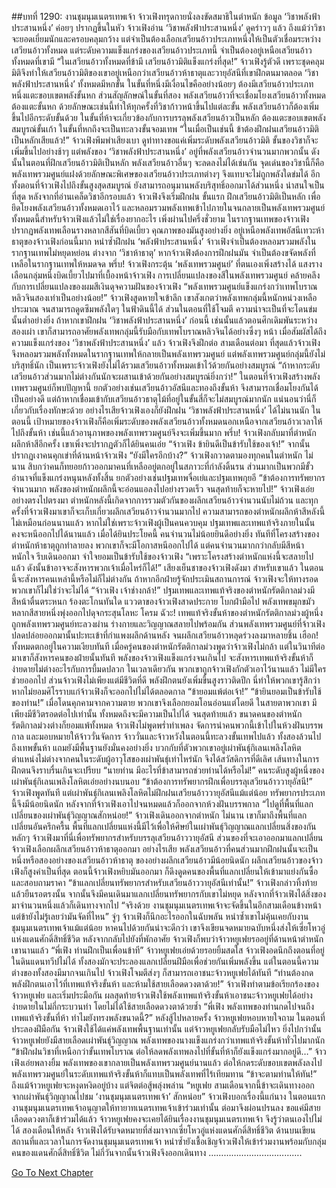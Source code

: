 ##บทที่ 1290: งานชุมนุมเนตรเทพเจ้า
จ้าวเฟิงทรุดกายนั่งลงขัดสมาธิในตำหนัก
ข้อมูล ‘วิชาพลังฟ้าประสานหนึ่ง’ ค่อยๆ ปรากฏขึ้นในหัว
จ้าวเฟิงอ่าน ‘วิชาพลังฟ้าประสานหนึ่ง’ ดูคร่าวๆ แล้ว ถึงแม้ว่าวิชาจะยอดเยี่ยมนักและครอบคลุมกว้าง แต่จำเป็นต้องเลือกเสวียนอ้าวประเภทหนึ่งให้เป็นตัวเชื่อมระหว่างเสวียนอ้าวทั้งหมด
แต่ระดับความแข็งแกร่งของเสวียนอ้าวประเภทนี้ จำเป็นต้องอยู่เหนือเสวียนอ้าวทั้งหมดที่เขามี
“ในเสวียนอ้าวทั้งหมดที่ข้ามี เสวียนอ้าวมิติแข็งแกร่งที่สุด!”
จ้าวเฟิงรู้ตัวดี
เพราะชุดคลุมมิติจึงทำให้เสวียนอ้าวมิติของเขาอยู่เหนือกว่าเสวียนอ้าวห้าธาตุและวายุอัสนีที่เขาฝึกตนมาตลอด
‘วิชาพลังฟ้าประสานหนึ่ง’ ทั้งหมดมีหกขั้น ในขั้นที่หนึ่งมีเงื่อนไขคืออย่างน้อยๆ ต้องมีเสวียนอ้าวประเภทหนึ่งแตะขอบเขตพลังขั้นหก
ส่วนสัญลักษณ์ในขั้นที่สอง พลังเสวียนอ้าวที่จะเชื่อมโยงเสวียนอ้าวทั้งหมดต้องแตะขั้นหก
ด้วยลักษณะเช่นนี้ทำให้ทุกครั้งที่วิชาก้าวหน้าขึ้นไปแต่ละขั้น พลังเสวียนอ้าวก็ต้องเพิ่มขึ้นไปอีกระดับขั้นด้วย
ในขั้นที่ห้าจะเกี่ยวข้องกับการบรรลุพลังเสวียนอ้าวเป็นหลัก ต้องแตะขอบเขตพลังสมบูรณ์ขั้นเก้า
ในขั้นที่หกถึงจะเป็นทะลวงขั้นจอมเทพ
“ในเมื่อเป็นเช่นนี้ ข้าต้องฝึกฝนเสวียนอ้าวมิติเป็นหลักเสียแล้ว!”
จ้าวเฟิงพึมพำเสียงเบา
ดูท่าทางขอแค่เพิ่มระดับพลังเสวียนอ้าวมิติ ขั้นของวิชาก็จะเพิ่มขึ้นไปอย่างช้าๆ
แต่พลังของ ‘วิชาพลังฟ้าประสานหนึ่ง’ อยู่ที่พลังเสวียนอ้าวจำนวนมากพวกนั้น
ดังนั้นในตอนที่ฝึกเสวียนอ้าวมิติเป็นหลัก พลังเสวียนอ้าวอื่นๆ จะลดลงไม่ได้เช่นกัน
จุดเด่นของวิชานี้ก็คือ พลังเทพรวมศูนย์แฝงด้วยลักษณะพิเศษของเสวียนอ้าวประเภทต่างๆ จึงแทบจะไม่ถูกพลังใดข่มได้
อีกทั้งตอนที่จ้าวเฟิงไปถึงขั้นสูงสุดสมบูรณ์ ยังสามารถอนุมานพลังบริสุทธิ์ออกมาได้ส่วนหนึ่ง น่าสนใจเป็นที่สุด
หลังจากที่อ่านเคล็ดวิชาอีกรอบแล้ว จ้าวเฟิงจึงเริ่มฝึกฝน
ขั้นแรก ฝึกเสวียนอ้าวมิติเป็นหลัก เพื่อยึดโยงพลังเสวียนอ้าวทั้งหมดเอาไว้ และหลอมรวมพลังเทพเข้าไปภายในจนกลายเป็นพลังเทพรวมศูนย์
ทั้งหมดนี้สำหรับจ้าวเฟิงแล้วไม่ใช่เรื่องยากอะไร
เพิ่งผ่านไปครึ่งชั่วยาม
ในรากฐานเทพของจ้าวเฟิงปรากฏพลังเทพเลือนรางหลากสีสันที่บิดเบี้ยว คุณภาพของมันสูงอย่างยิ่ง อยู่เหนือพลังเทพอัสนีเทวะห้าธาตุของจ้าวเฟิงก่อนนี้มาก
หนำซ้ำฝึกฝน ‘พลังฟ้าประสานหนึ่ง’ จ้าวเฟิงจำเป็นต้องหลอมรวมพลังในรากฐานเทพไม่หยุดหย่อน
ต่างจาก ‘วิชาห้าธาตุ’ หากจ้าวเฟิงต้องการฝึกฝนมัน จำเป็นต้องขจัดพลังที่เหลือในรากฐานเทพให้หมดจด
พรึ่บ!
จ้าวเฟิงกระตุ้น ‘พลังเทพรวมศูนย์’ ที่ตนเองเพิ่งสร้างได้
แสงรางเลือนกลุ่มหนึ่งบิดเบี้ยวไปมาที่เบื้องหน้าจ้าวเฟิง
การเปลี่ยนแปลงของสีในพลังเทพรวมศูนย์ คล้ายคลึงกับการเปลี่ยนแปลงของผมสีเงินดุจความฝันของจ้าวเฟิง
“พลังเทพรวมศูนย์แข็งแกร่งกว่าเทพโบราณหลิวจินสองเท่าเป็นอย่างน้อย!”
จ้าวเฟิงสูดหายใจเข้าลึก
เขาสังเกตว่าพลังเทพกลุ่มนี้หนักหน่วงเหลือประมาณ จนสามารถดูดซึมพลังใดๆ ในฟ้าดินนี้ได้
ส่วนในตอนที่ใช้โจมตี ความน่าจะเป็นที่จะโดนข่มนั้นต่ำอย่างยิ่ง
ถ้าหากเขาฝึกฝน ‘วิชาพลังฟ้าประสานหนึ่ง’ ก่อนนี้ เช่นนั้นแล้วตอนศึกเดิมพันระหว่างสองเผ่า เขาก็สามารถอาศัยพลังเทพกลุ่มนี้รับมือกับเทพโบราณหลิวจินได้อย่างซึ่งๆ หน้า
เมื่อสัมผัสได้ถึงความแข็งแกร่งของ ‘วิชาพลังฟ้าประสานหนึ่ง’ แล้ว จ้าวเฟิงจึงฝึกต่อ
สามเดือนต่อมา
ที่สุดแล้วจ้าวเฟิงจึงหลอมรวมพลังทั้งหมดในรากฐานเทพให้กลายเป็นพลังเทพรวมศูนย์
แต่พลังเทพรวมศูนย์กลุ่มนี้ยังไม่บริสุทธิ์นัก
เป็นเพราะจ้าวเฟิงยังไม่ได้รวมเสวียนอ้าวทั้งหมดเข้าไว้ด้วยกันอย่างสมบูรณ์
“ถ้าหากระดับเสวียนอ้าวส่วนมากไม่ต่างกันนักจะผสานเข้าด้วยกันอย่างสมบูรณ์ยิ่งกว่า!”
ในตอนที่จ้าวเฟิงสร้างพลังเทพรวมศูนย์ก็พบปัญหานี้
ยกตัวอย่างเช่นเสวียนอ้าวอัสนีและทองถึงขั้นห้า จึงสามารถเชื่อมโยงกันได้เป็นอย่างดี
แต่ถ้าหากเชื่อมเข้ากับเสวียนอ้าวธาตุไม้ที่อยู่ในขั้นสี่ก็จะไม่สมบูรณ์มากนัก
แน่นอนว่านี่ก็เกี่ยวกับเรื่องทักษะด้วย อย่างไรเสียจ้าวเฟิงเองก็ยังฝึกฝน ‘วิชาพลังฟ้าประสานหนึ่ง’ ได้ไม่นานนัก
ในตอนนี้ เป้าหมายของจ้าวเฟิงก็คือเพิ่มระดับของพลังเสวียนอ้าวทั้งหมดนอกเหนือจากเสวียนอ้าวเวลาให้ไปถึงขั้นห้า เช่นนี้แล้วอานุภาพของพลังเทพรวมศูนย์จึงจะเพิ่มขึ้นมาก
พรึ่บ!
จ้าวเฟิงกลับมาที่ตำหนักผลึกห้าสีอีกครั้ง
เขาเพิ่งจะปรากฏตัวก็ได้ยินคนเอ่ย “จ้าวเฟิง ข้ายินดีเป็นข้ารับใช้ของเจ้า!”
จากนั้นปรากฏเงาคนคุกเข่าที่ด้านหน้าจ้าวเฟิง
“ยังมีใครอีกบ้าง?”
จ้าวเฟิงกวาดตามองทุกคนในตำหนัก
ไม่นาน สิบกว่าคนก็ทยอยก้าวออกมาคนที่เหลืออยู่ตกอยู่ในสภาวะที่กำลังดิ้นรน ส่วนมากเป็นพวกมีขั้วอำนาจที่แข็งแกร่งหนุนหลังทั้งสิ้น ยกตัวอย่างเช่นปฐมเทพจื่อเย่และปฐมเทพกุยอี
“ข้าต้องการทรัพยากรจำนวนมาก พลังของตำหนักผลึกนี้จะอ่อนแอลงไปอย่างรวดเร็ว จนสุดท้ายก็จะหายไป!”
จ้าวเฟิงเอ่ยอย่างตรงไปตรงมา
ตำหนักหลังนี้เกิดจากการรวมตัวกันของผลึกเสวียนอ้าวจำนวนนับไม่ถ้วน และทุกครั้งที่จ้าวเฟิงมาเขาก็จะเก็บเกี่ยวผลึกเสวียนอ้าวจำนวนมากไป
ความสามารถของตำหนักผลึกห้าสีหลังนี้ไม่เหมือนก่อนนานแล้ว หากไม่ใช่เพราะจ้าวเฟิงผู้เป็นคนควบคุม ปฐมเทพและเทพแท้จริงภายในนั้นคงจะหนีออกไปได้นานแล้ว
เมื่อได้ยินประโยคนี้ คนจำนวนไม่น้อยยินดีอย่างยิ่ง
ทันทีที่โครงสร้างของตำหนักห้าธาตุถูกทำลายลง พวกเขาก็จะมีโอกาสหนีออกไปได้
แต่คนจำนวนมากกว่ากลับมีสีหน้าหนักใจ รีบเดินออกมา จำใจยอมเป็นข้ารับใช้ของจ้าวเฟิง
“เพราะโครงสร้างตำหนักแห่งนี้จะสลายไปแล้ว ดังนั้นข้าอาจจะสังหารพวกเจ้าเมื่อไหร่ก็ได้!”
เสียงเย็นชาของจ้าวเฟิงดังมา
สำหรับเขาแล้ว ในตอนนี้จะสังหารคนเหล่านี้หรือไม่ก็ไม่ต่างกัน
ถ้าหากอีกฝ่ายรู้จักประเมินสถานการณ์ จ้าวเฟิงจะให้ทางรอดพวกเขาก็ไม่ใช่ว่าจะไม่ได้
“จ้าวเฟิง เจ้าช่างกล้า!”
ปฐมเทพและเทพแท้จริงของตำหนักรัตติกาลม่วงมีสีหน้าตื่นตระหนก ร้องตะโกนทันใด
แววตาของจ้าวเฟิงสาดประกาย โบกฝ่ามือไป
พลังเทพขมุกขมัวหลากสีสายหนึ่งพุ่งออกไปดุจกระสุนโลหะ
โครม ฉัวะ!
เทพแท้จริงขั้นห้าของตำหนักรัตติกาลม่วงผู้หนึ่งถูกพลังเทพรวมศูนย์ทะลวงผ่าน ร่างกายและวิญญาณสลายไปพร้อมกัน
ส่วนพลังเทพรวมศูนย์ที่จ้าวเฟิงปลดปล่อยออกมานั้นปะทะเข้าที่กำแพงผลึกด้านหลัง จนผลึกเสวียนอ้าวหลุดร่วงลงมาหลายชิ้น
เฮือก!
ทั้งหมดตกอยู่ในความเงียบทันที
เมื่อครู่คนของตำหนักรัตติกาลม่วงพูดว่าจ้าวเฟิงไม่กล้า แต่ในวินาทีต่อมาเขาก็สังหารคนของฝ่ายนั้นทันที
พลังของจ้าวเฟิงแข็งแกร่งจนเกินไป จะสังหารเทพแท้จริงขั้นห้าก็ง่ายดายไม่ต่างอะไรกับการบี้มดปลวก
ในเวลาเดียวกัน พวกเขาถูกจ้าวเฟิงกักตัวเอาไว้นานแล้ว ไม่มีใครช่วยออกไป
ส่วนจ้าวเฟิงไม่เพียงแต่มีชีวิตที่ดี พลังฝึกตนยังเพิ่มขึ้นสูงราวติดปีก
นี่ทำให้พวกเขารู้สึกว่า หากไม่ยอมศิโรราบแก่จ้าวเฟิงก็จะออกไปไม่ได้ตลอดกาล
“ข้ายอมแพ้ต่อเจ้า!”
“ข้ายินยอมเป็นข้ารับใช้ของท่าน!”
เมื่อโดนคุกคามจากความตาย พวกเขาจึงเลือกยอมโอนอ่อนแต่โดยดี
ในสายตาพวกเขา มีเพียงมีชีวิตรอดต่อไปเท่านั้น ทั้งหมดถึงจะมีความเป็นไปได้
จนสุดท้ายแล้ว ขนาดคนของตำหนักรัตติกาลม่วงต่างก็ยอมแพ้ทั้งหมด
จ้าวเฟิงไม่พูดพร่ำทำเพลง จัดการนำคนพวกนี้เข้าไปในห้วงฝันบรรพกาล และมอบหมายให้จ้าววั่นจัดการ
จ้าววั่นและจ้าวหวังในตอนนี้ทะลวงขั้นเทพไปแล้ว ทั้งสองล้วนไปถึงเทพขั้นห้า แถมยังมีพื้นฐานยังมั่นคงอย่างยิ่ง
บวกกับที่ตัวพวกเขาอยู่เผ่าพันธุ์กิเลนเพลิงโลหิต ตำแหน่งไม่ต่างจากคนในระดับผู้อาวุโสของเผ่าพันธุ์เท่าไหร่นัก จึงได้สวัสดิการที่ดีเลิศ เส้นทางในการฝึกตนจึงราบรื่นเกินจะเปรียบ
“นายท่าน มีอะไรที่ข้าสามารถช่วยท่านได้หรือไม่!”
คนระดับสูงผู้หนึ่งของเผ่าพันธุ์กิเลนเพลิงโลหิตเอ่ยอย่างนบนอบ
“ข้าต้องการทรัพยากรฝึกเพื่อบรรลุเสวียนอ้าววายุอัสนี!”
จ้าวเฟิงพูดทันที
แต่เผ่าพันธุ์กิเลนเพลิงโลหิตไม่ฝึกฝนเสวียนอ้าววายุอัสนีแม้แต่น้อย ทรัพยากรประเภทนี้จึงมีน้อยนิดนัก
หลังจากที่จ้าวเฟิงเอาไปจนหมดแล้วก็ออกจากห้วงฝันบรรพกาล
“ไปดูที่พื้นที่แลกเปลี่ยนของเผ่าพันธุ์วิญญาณสักหน่อย!”
จ้าวเฟิงเดินออกจากตำหนัก
ไม่นาน เขาก็มาถึงพื้นที่แลกเปลี่ยนอันครึกครื้น พื้นที่แลกเปลี่ยนแห่งนี้มีไว้เพื่อให้ศิษย์ในเผ่าพันธุ์วิญญาณแลกเปลี่ยนสิ่งของกัน
หลักๆ จ้าวเฟิงมาที่นี่เพื่อทรัพยากรสำหรับบรรลุเสวียนอ้าววายุอัสนี
ส่วนของที่จะเอาออกมาแลกเปลี่ยน จ้าวเฟิงเลือกผลึกเสวียนอ้าวห้าธาตุออกมา
อย่างไรเสีย พลังเสวียนอ้าวที่คนส่วนมากฝึกฝนนั้นจะเป็นหนึ่งหรือสองอย่างของเสวียนอ้าวห้าธาตุ
ของอย่างผลึกเสวียนอ้าวมีน้อยนิดนัก ผลึกเสวียนอ้าวของจ้าวเฟิงก็สูงค่าเป็นที่สุด
ตอนนี้จ้าวเฟิงหยิบมันออกมา ก็ดึงดูดคนของพื้นที่แลกเปลี่ยนให้เข้ามาแย่งกันซื้อและสอบถามราคา
“ข้าแลกเปลี่ยนทรัพยากรสำหรับเสวียนอ้าววายุอัสนีเท่านั้น!”
จ้าวเฟิงกล่าวทิ้งท้ายแล้วยืนรอตรงนั้น
จากนั้นจึงมีคนเดินมาแลกเปลี่ยนทรัพยากรกับเขาไม่หยุด
หลังจากที่จ้าวเฟิงได้สิ่งของมาจำนวนหนึ่งแล้วก็เดินทางจากไป
“จริงด้วย งานชุมนุมเนตรเทพเจ้าจะจัดขึ้นในอีกสามเดือนข้างหน้า แต่ข้ายังไม่รู้เลยว่ามันจัดที่ไหน”
จู่ๆ จ้าวเฟิงก็นึกอะไรออกในฉับพลัน
หนำซ้ำเขาไม่คุ้นเคยกับงานชุมนุมเนตรเทพเจ้าแม้แต่น้อย หาคนไปด้วยกันน่าจะดีกว่า
เขาจึงเขียนจดหมายฉบับหนึ่งส่งให้เซี่ยโหวอู่แห่งแดนศักดิ์สิทธิ์ชีวิต
หลังจากกลับไปยังที่พักอาศัย จ้าวเฟิงก็พบว่าจ้าวหยูเฟยรออยู่ที่ด้านหน้าตำหนักเขานานแล้ว
“พี่เฟิง ท่านฝึกเป็นเพื่อนข้าที”
จ้าวหยูเฟยเอ่ยด้วยรอยยิ้มสดใส
จ้าวเฟิงอดนึกถึงตอนที่อยู่ในดินแดนทวีปไม่ได้ ทั้งสองมักจะประลองแลกเปลี่ยนฝีมือเพื่อช่วยกันเพิ่มพลังขึ้น
แต่ในตอนนี้ความต่างของทั้งสองมีมากจนเกินไป จ้าวเฟิงโจมตีส่งๆ ก็สามารถเอาชนะจ้าวหยูเฟยได้ทันที
“ท่านต้องกดพลังฝึกตนเอาไว้ที่เทพแท้จริงขั้นห้า และห้ามใช้สายเลือดดวงตาด้วย!”
จ้าวเฟิงทำตามข้อเรียกร้องของจ้าวหยูเฟย และเริ่มประมือกัน
ผลสุดท้ายจ้าวเฟิงใช้พลังเทพแท้จริงขั้นห้าเอาชนะจ้าวหยูเฟยได้อย่างง่ายดายในไม่กี่กระบวนท่า โดยไม่ได้ใช้สายเลือดดวงตาด้วยซ้ำ
“พี่เฟิง พลังเทพของท่านกดไปจนถึงเทพแท้จริงขั้นที่ห้า ทำไมยังทรงพลังขนาดนี้?”
หลังสู้ไปหลายครั้ง จ้าวหยูเฟยหอบหายใจถาม
ในตอนที่ประลองฝีมือกัน จ้าวเฟิงใช้ได้แค่พลังเทพพื้นฐานเท่านั้น แต่จ้าวหยูเฟยกลับรับมือไม่ไหว
ยิ่งไปกว่านั้นจ้าวหยูเฟยยังมีสายเลือดเผ่าพันธุ์วิญญาณ พลังเทพของนางแข็งแกร่งกว่าเทพแท้จริงขั้นห้าทั่วไปมากนัก
“ข้าฝึกฝนวิชาที่เหนือกว่าขั้นเทพโบราณ ต่อให้ลดพลังเทพลงไปที่ขั้นที่ห้าก็ยังแข็งแกร่งมากอยู่ดี…”
จ้าวเฟิงเอ่ยพลางยิ้ม
พลังเทพของเขากลายเป็นพลังเทพรวมศูนย์นานแล้ว ต่อให้กดระดับขอบเขตพลังลงไป พลังเทพรวมศูนย์ในระดับเทพแท้จริงขั้นห้าก็แทบเป็นพลังเทพที่ไร้เทียมทาน
“ข้าจะตามท่านให้ทัน!”
ถึงแม้จ้าวหยูเฟยจะหงุดหงิดอยู่บ้าง แต่จิตต่อสู้พลุ่งพล่าน
“หยูเฟย สามเดือนจากนี้ข้าจะเดินทางออกจากเผ่าพันธุ์วิญญาณไปชม ‘งานชุมนุมเนตรเทพเจ้า’ สักหน่อย”
จ้าวเฟิงบอกเรื่องนี้แก่นาง
ในตอนแรก งานชุมนุมเนตรเทพเจ้าอนุญาตให้ทายาทเนตรเทพเจ้าเข้าร่วมเท่านั้น ต่อมาจึงผ่อนปรนลง ขอแค่มีสายเลือดดวงตาก็เข้าร่วมได้แล้ว
จ้าวหยูเฟยคงจะเคยได้ยินเรื่องงานชุมนุมเนตรเทพเจ้า จึงรู้ว่าตนเองไปไม่ได้
สองเดือนให้หลัง
จ้าวเฟิงได้รับจดหมายที่ส่งมาจากเซี่ยโหวอู่แห่งแดนศักดิ์สิทธิ์ชีวิต
ด้านบนเขียนสถานที่และเวลาในการจัดงานชุมนุมเนตรเทพเจ้า หนำซ้ำยังเชื้อเชิญจ้าวเฟิงให้เข้าร่วมงานพร้อมกับกลุ่มคนของแดนศักดิ์สิทธิ์ชีวิต
ไม่กี่วันจากนั้นจ้าวเฟิงจึงออกเดินทาง
……………………………….


[Go To Next Chapter]( ./147.md)